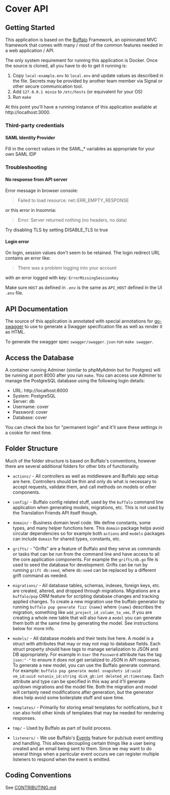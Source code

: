 # Cover API

## Getting Started
This application is based on the [Buffalo](https://gobuffalo.io) Framework, an opinionated MVC framework that comes 
with many / most of the common features needed in a web application / API.

The only system requirement for running this application is Docker. Once the source is cloned, all you have 
to do to get it running is:

1. Copy `local-example.env` to `local.env` and update values as described in the file. Secrets may be provided by another team member via Signal or other secure communication tool.
1. Add `127.0.0.1 minio` to `/etc/hosts` (or equivalent for your OS)
1. Run `make`

At this point you'll have a running instance of this application available at http://localhost:3000.

### Third-party credentials

#### SAML Identity Provider

Fill in the correct values in the SAML_* variables as appropriate for
your own SAML IDP

### Troubleshooting

#### No response from API server 
 
Error message in browser console:

> Failed to load resource: net::ERR_EMPTY_RESPONSE 

or this error in Insomnia:

> Error: Server returned nothing (no headers, no data)
  
Try disabling TLS by setting DISABLE_TLS to true

#### Login error

On login, session values don't seem to be retained. The login redirect URL contains an error like:

> There was a problem logging into your account

with an error logged with key: `ErrorMissingSessionKey`

Make sure `HOST` as defined in `.env` is the same as `API_HOST` defined in the UI `.env` file.

## API Documentation
The source of this application is annotated with special annotations for [go-swagger](https://goswagger.io) to use
to generate a Swagger specification file as well as render it as HTML. 

To generate the swagger spec `swagger/swagger.json` run `make swagger`.

## Access the Database
A container running Adminer (similar to phpMyAdmin but for Postgres) will be running at port 8000 after you run `make`. 
You can access use Adminer to manage the PostgreSQL database using the following login details:

 - URL: http://localhost:8000
 - System: PostgreSQL
 - Server: db
 - Username: cover
 - Password: cover
 - Database: cover

You can check the box for "permanent login" and it'll save these settings in a cookie for next time. 

## Folder Structure
Much of the folder structure is based on 
Buffalo's conventions, however there are several additional folders for other bits of functionality. 

 - `actions/` - All controllers as well as middleware and Buffalo app setup are here. Controllers should be thin and
    only do what is necessary to accept requests, validate them, and call methods on models or other components.
 
 - `config/` - Buffalo config related stuff, used by the `buffalo` command line application when generating models, 
   migrations, etc. This is not used by the Translation Friends API itself though.
   
 - `domain/` - Business domain level code. We define constants, some types, and many helper functions here. This 
   `domain` package helps avoid circular dependencies so for example both `actions` and `models` packages can include
   `domain` for shared types, constants, etc.
   
 - `grifts/` - "Grifts" are a feature of Buffalo and they serve as commands or tasks that can be run from the command
   line and have access to all the core application components. For example the `grifts/db.go` file is used to seed 
   the database for development. Grifts can be run by running `grift db:seed`, where `db:seed` can be replaced by a 
   different grift command as needed.
   
 - `migrations/` - All database tables, schemas, indexes, foreign keys, etc. are created, altered, and dropped through 
   migrations. Migrations are a `buffalo/pop` ORM feature for scripting database changes and tracking applied changes.
   To create a new migration use the buffalo generator by running `buffalo pop generate fizz {name}` where `{name}` 
   describes the migration, something like `add_project_id_column_to_vms`. If you are creating a whole new table that
   will also have a `model` you can generate them both at the same time by generating the model. See instructions 
   below for more info.
   
 - `models/` - All database models and their tests live here. A model is a struct with attributes that may or may not
   map to database fields. Each struct property should have tags to manage serialization to JSON and DB appropriately.
   For example in `User` the `Password` attribute has the tag `json:"-"` to ensure it does not get serialized to JSON
   in API responses. To generate a new model, you can use the Buffalo generate command. For example: 
   `buffalo pop generate model snapshots id:uuid vm_id:uuid nutanix_id:string disk_gb:int deleted_at:timestamp`. Each
   attribute and type can be specified in this way and it'll generate up/down migrations and the model file. Both the
   migration and model will certainly need modifications after generation, but the generator does help avoid some 
   boilerplate stuff and save time. 
   
 - `templates/` - Primarily for storing email templates for notifications, but it can also hold other kinds of 
   templates that may be needed for rendering responses.
   
 - `tmp/` - Used by Buffalo as part of build process.
   
 - `listeners/` - We use Buffalo's [Events](https://gobuffalo.io/en/docs/events/) feature for pub/sub event
   emitting and handling. This allows decoupling certain things like a user being created and an email being sent to
   them. Since we may want to do several things when a particular event occurs we can register multiple listeners to
   respond when the event is emitted. 
   
## Coding Conventions
See [CONTRIBUTING.md](CONTRIBUTING.md)
